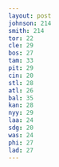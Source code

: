 ```yaml
---
layout: post
johnson: 214
smith: 214
tor: 22
cle: 29
bos: 27
tam: 33
pit: 29
cin: 20
stl: 28
atl: 26
bal: 35
kan: 28
nyy: 29
laa: 24
sdg: 20
was: 24
phi: 27
lad: 27
---
```

